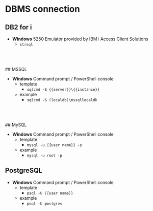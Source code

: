 # DBMS connection

## DB2 for i

* **Windows** 5250 Emulator provided by IBM i Access Client Solutions
    * `strsql`
<br>
<br>
<br>
## MSSQL

* **Windows** Command prompt / PowerShell console
    * template
        * `sqlcmd -S {{server}}\{{instance}}`
    * example
        * `sqlcmd -S (localdb)\mssqllocaldb`
<br />
<br />
<br />
## MySQL

* **Windows** Command prompt / PowerShell console
    * template
        * `mysql -u {{user name}} -p`
    * example
        * `mysql -u root -p`



## PostgreSQL

* **Windows** Command prompt / PowerShell console
    * template
        * `psql -U {{user name}}`
    * example
        * `psql -U postgres`
